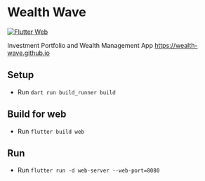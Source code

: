 # Wealth Wave
[![Flutter Web](https://github.com/wealth-wave/wealth_wave/actions/workflows/dart.yml/badge.svg?branch=master)](https://github.com/wealth-wave/wealth_wave/actions/workflows/dart.yml)

Investment Portfolio and Wealth Management App
https://wealth-wave.github.io

## Setup

- Run `dart run build_runner build`

## Build for web

- Run `flutter build web`

## Run

- Run `flutter run -d web-server --web-port=8080`

